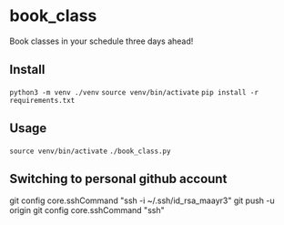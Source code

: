 # book_class

Book classes in your schedule three days ahead!

## Install

`python3 -m venv ./venv`
`source venv/bin/activate`
`pip install -r requirements.txt`

## Usage

`source venv/bin/activate`
`./book_class.py`

## Switching to personal github account

git config core.sshCommand "ssh -i ~/.ssh/id_rsa_maayr3"
git push -u origin
git config core.sshCommand "ssh"